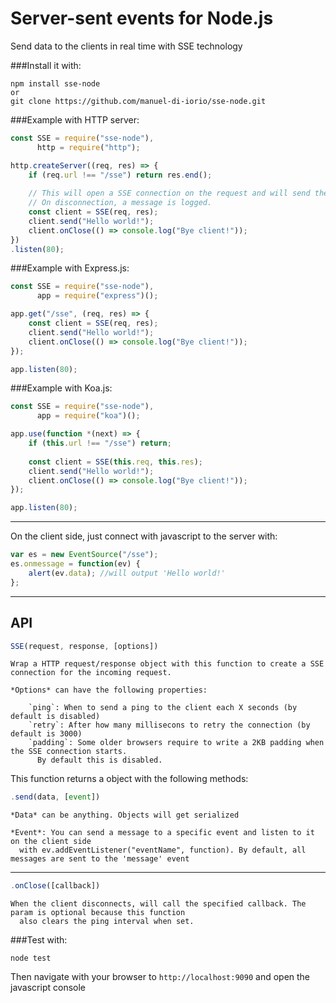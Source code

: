 # Server-sent events for Node.js
Send data to the clients in real time with SSE technology

###Install it with:
  
    npm install sse-node
    or
    git clone https://github.com/manuel-di-iorio/sse-node.git
    
###Example with HTTP server:

```javascript
const SSE = require("sse-node"),
      http = require("http");

http.createServer((req, res) => {
    if (req.url !== "/sse") return res.end();
    
    // This will open a SSE connection on the request and will send the message to the client.
    // On disconnection, a message is logged.
    const client = SSE(req, res);
    client.send("Hello world!");
    client.onClose(() => console.log("Bye client!"));
})
.listen(80);
```

###Example with Express.js:

```javascript
const SSE = require("sse-node"),
      app = require("express")();

app.get("/sse", (req, res) => {
    const client = SSE(req, res);
    client.send("Hello world!");
    client.onClose(() => console.log("Bye client!"));
});

app.listen(80);
```

###Example with Koa.js:

```javascript
const SSE = require("sse-node"),
      app = require("koa")();

app.use(function *(next) => {
    if (this.url !== "/sse") return;
    
    const client = SSE(this.req, this.res);
    client.send("Hello world!");
    client.onClose(() => console.log("Bye client!"));
});

app.listen(80);
```

---
On the client side, just connect with javascript to the server with:
```javascript
var es = new EventSource("/sse");
es.onmessage = function(ev) {
    alert(ev.data); //will output 'Hello world!'
};
```

---
## API

```javascript
SSE(request, response, [options])
```

    Wrap a HTTP request/response object with this function to create a SSE connection for the incoming request.
    
    *Options* can have the following properties:
    
        `ping`: When to send a ping to the client each X seconds (by default is disabled)
        `retry`: After how many millisecons to retry the connection (by default is 3000)
        `padding`: Some older browsers require to write a 2KB padding when the SSE connection starts.
          By default this is disabled.

This function returns a object with the following methods:
```javascript
.send(data, [event])
```
    *Data* can be anything. Objects will get serialized

    *Event*: You can send a message to a specific event and listen to it on the client side
      with ev.addEventListener("eventName", function). By default, all messages are sent to the 'message' event

---
```javascript
.onClose([callback])
```
    When the client disconnects, will call the specified callback. The param is optional because this function
      also clears the ping interval when set.
    
    
###Test with:

    node test
Then navigate with your browser to `http://localhost:9090` and open the javascript console
